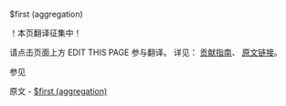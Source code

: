  $first (aggregation)

 ！本页翻译征集中！

请点击页面上方 EDIT THIS PAGE 参与翻译。
详见：
[贡献指南]( https://github.com/JinMuInfo/MongoDB-Manual-zh/blob/master/CONTRIBUTING.md )、
[原文链接](  https://docs.mongodb.com/manual/reference/operator/aggregation/first-array-element/  )。

 参见

原文 - [$first (aggregation)]( https://docs.mongodb.com/manual/reference/operator/aggregation/first-array-element/ )

